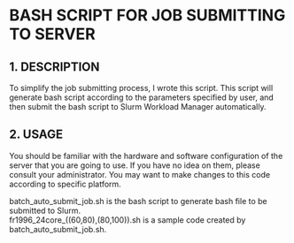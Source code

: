 # BASH SCRIPT FOR JOB SUBMITTING TO SERVER
## 1. DESCRIPTION
To simplify the job submitting process, I wrote this script. This script will generate bash script according to the parameters specified by user, and then submit the bash script to Slurm Workload Manager automatically. 
## 2. USAGE
You should be familiar with the hardware and software configuration of the server that you are going to use. If you have no idea on them, please consult your administrator. You may want to make changes to this code according to specific platform.

batch_auto_submit_job.sh is the bash script to generate bash file to be submitted to Slurm.  
fr1996_24core_((60,80),(80,100)).sh is a sample code created by batch_auto_submit_job.sh.
